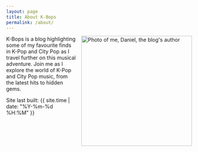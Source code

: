 ```yaml
---
layout: page
title: About K-Bops
permalink: /about/
---
```

<style>
@media (max-width: 600px) {
  .about-img {
    float: none !important;
    display: block;
    margin: 0 auto 1em auto !important;
  }
}
</style>
<img src="{{ '/assets/images/Daniel.jpg' | relative_url }}" alt="Photo of me, Daniel, the blog's author" class="about-img" style="width:300px; height:auto; float: right; margin: 0 0 1em 1em;">
K-Bops is a blog highlighting some of my favourite finds in K-Pop and City Pop as I travel further on this musical adventure. Join me as I explore the world of K-Pop and City Pop music, from the latest hits to hidden gems.

Site last built: {{ site.time | date: "%Y-%m-%d %H:%M" }}
